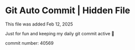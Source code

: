 # Git Auto Commit | Hidden File

This file was added Feb 12, 2025

Just for fun and keeping my daily git commit active 🤪

commit number: 40569
